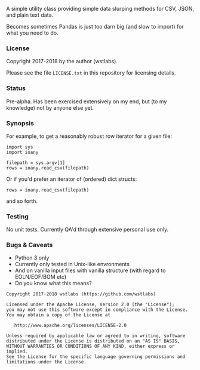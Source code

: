 A simple utility class providing simple data slurping methods for CSV, JSON, and plain text data. 

Becomes sometimes Pandas is just too darn big (and slow to import) for what you need to do.

### License

Copyright 2017-2018 by the author (wstlabs).

Please see the file `LICENSE.txt` in this repository for licensing details.

### Status

Pre-alpha.  Has been exercised extensively on my end, but (to my knowledge) not by anyone else yet.

### Synopsis 

For example, to get a reasonably robust row iterator for a given file: 

```
import sys
import ioany

filepath = sys.argv[1]
rows = ioany.read_csv(filepath)
```

Or if you'd prefer an iterator of (ordered) dict structs: 
```
rows = ioany.read_csv(filepath)
```

and so forth.  

### Testing 

No unit tests.  Currently QA'd through extensive personal use only.

### Bugs & Caveats
* Python 3 only 
* Currently only tested in Unix-like envronments
* And on vanilla input files with vanilla structure (with regard to EOLN/EOF/BOM etc)
* Do you know what this means?

```
Copyright 2017-2018 wstlabs (https://github.com/wstlabs) 

Licensed under the Apache License, Version 2.0 (the "License");
you may not use this software except in compliance with the License.
You may obtain a copy of the License at

   http://www.apache.org/licenses/LICENSE-2.0

Unless required by applicable law or agreed to in writing, software
distributed under the License is distributed on an "AS IS" BASIS,
WITHOUT WARRANTIES OR CONDITIONS OF ANY KIND, either express or implied.
See the License for the specific language governing permissions and
limitations under the License.
```




